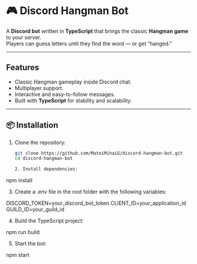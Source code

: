 # 🎮 Discord Hangman Bot

A **Discord bot** written in **TypeScript** that brings the classic **Hangman game** to your server.  
Players can guess letters until they find the word — or get "hanged."

---

##  Features
- Classic Hangman gameplay inside Discord chat.
- Multiplayer support.
- Interactive and easy-to-follow messages.
- Built with **TypeScript** for stability and scalability.

---

## 📦 Installation

1. Clone the repository:
   ```bash
   git clone https://github.com/MateiMihaiG/discord-hangman-bot.git
   cd discord-hangman-bot

   2. Install dependencies:

npm install


3. Create a .env file in the root folder with the following variables:

DISCORD_TOKEN=your_discord_bot_token
CLIENT_ID=your_application_id
GUILD_ID=your_guild_id


4. Build the TypeScript project:

npm run build


5. Start the bot:

npm start
